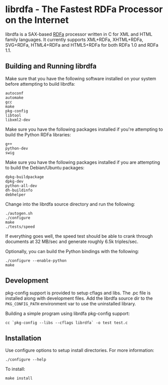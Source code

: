 librdfa - The Fastest RDFa Processor on the Internet
====================================================

librdfa is a SAX-based [RDFa] processor written in C for XML and HTML 
family languages. It currently supports XML+RDFa, XHTML+RDFa, SVG+RDFa,
HTML4+RDFa and HTML5+RDFa for both RDFa 1.0 and RDFa 1.1.

Building and Running librdfa
----------------------------

Make sure that you have the following software installed on your system
before attempting to build librdfa:

    autoconf
    automake
    gcc
    make
    pkg-config
    libtool
    libxml2-dev

Make sure you have the following packages installed if you're attempting
to build the Python RDFa libraries:

    g++
    python-dev 
    swig

Make sure you have the following packages installed if you are attempting
to build the Debian/Ubuntu packages:

    dpkg-buildpackage
    dpkg-dev
    python-all-dev 
    dh-buildinfo 
    debhelper

Change into the librdfa source directory and run the following:

    ./autogen.sh
    ./configure
    make
    ./tests/speed 

If everything goes well, the speed test should be able to crank through
documents at 32 MB/sec and generate roughly 6.5k triples/sec.

Optionally, you can build the Python bindings with the following:

    ./configure --enable-python
    make

Development
-----------

pkg-config support is provided to setup cflags and libs. The .pc file is
installed along with development files. Add the librdfa source dir to
the `PKG_CONFIG_PATH` environment var to use the uninstalled library.

Building a simple program using librdfa pkg-config support:

    cc `pkg-config --libs --cflags librdfa` -o test test.c

Installation
------------

Use configure options to setup install directories.  For more information:

    ./configure --help

To install:

    make install

[RDFa]: http://rdfa.info/
